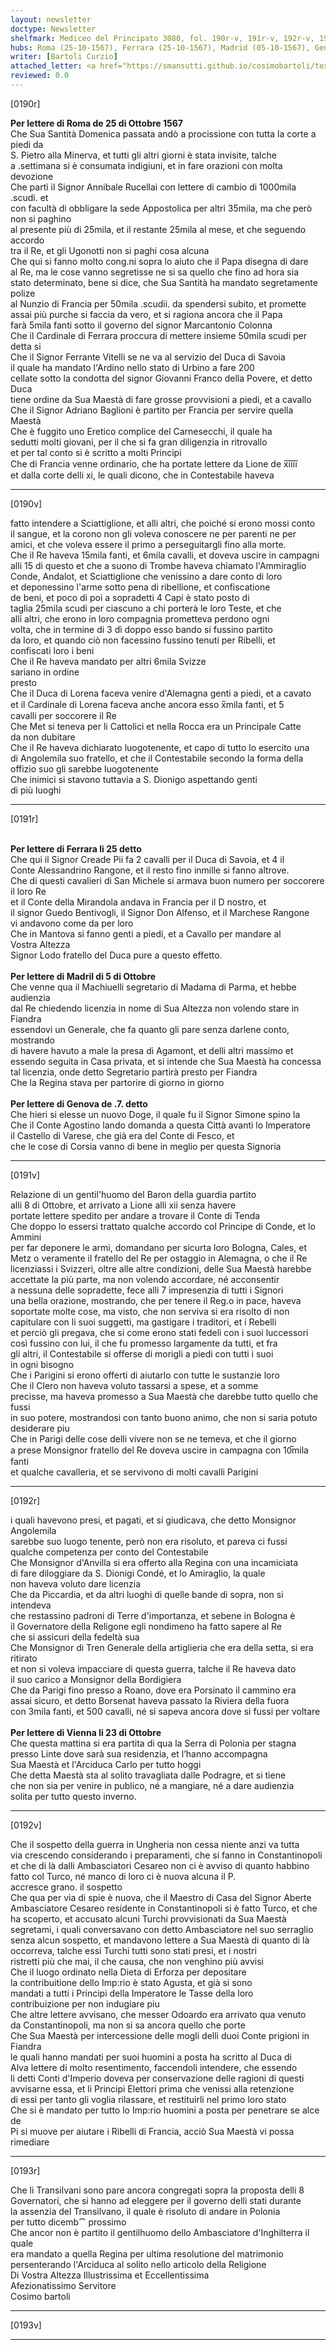 ```yaml
---
layout: newsletter
doctype: Newsletter
shelfmark: Mediceo del Principato 3080, fol. 190r-v, 191r-v, 192r-v, 193r-v
hubs: Roma (25-10-1567), Ferrara (25-10-1567), Madrid (05-10-1567), Genova (07-10-1567), Wien (23-10-1567)
writer: [Bartoli Curzio]
attached_letter: <a href="https://smansutti.github.io/cosimobartoli/texts/2978_115,2978_117/">2978_115,2978_117</a>
reviewed: 0.0
---
```


[0190r]  
  
  
<strong>Per lettere di Roma de 25 di Ottobre 1567</strong>  
Che Sua Santità Domenica passata andò a procissione con tutta la corte a piedi da  
S. Pietro alla Minerva, et tutti gli altri giorni è stata invisite, talche  
a .settimana si è consumata indigiuni, et in fare orazioni con molta devozione  
Che partì il Signor Annibale Rucellai con lettere di cambio di 1000mila .scudi. et  
con facultà di obbligare la sede Appostolica per altri 35mila, ma che però non si paghino  
al presente più di 25mila, et il restante 25mila al mese, et che seguendo accordo  
tra il Re, et gli Ugonotti non si paghi cosa alcuna  
Che qui si fanno molto cong.ni sopra lo aiuto che il Papa disegna di dare  
al Re, ma le cose vanno segretisse ne si sa quello che fino ad hora sia  
stato determinato, bene si dice, che Sua Santità ha mandato segretamente polize  
al Nunzio di Francia per 50mila .scudii. da spendersi subito, et promette  
assai più purche si faccia da vero, et si ragiona ancora che il Papa  
farà 5mila fanti sotto il governo del signor Marcantonio Colonna  
Che il Cardinale di Ferrara proccura di mettere insieme 50mila scudi per detta si  
Che il Signor Ferrante Vitelli se ne va al servizio del Duca di Savoia  
il quale ha mandato l'Ardino nello stato di Urbino a fare 200  
cellate sotto la condotta del signor Giovanni Franco della Povere, et detto Duca  
tiene ordine da Sua Maestà di fare grosse provvisioni a piedi, et a cavallo  
Che il Signor Adriano Baglioni è partito per Francia per servire quella Maestà  
Che è fuggito uno Eretico complice del Carnesecchi, il quale ha  
sedutti molti giovani, per il che si fa gran diligenzia in ritrovallo  
et per tal conto si è scritto a molti Principi  
Che di Francia venne ordinario, che ha portate lettere da Lione de x̅i̅i̅i̅i̅  
et dalla corte delli xi, le quali dicono, che in Contestabile haveva  
  
---  

[0190v]  
  
  
fatto intendere a Sciattiglione, et alli altri, che poiché si erono mossi conto  
il sangue, et la corono non gli voleva conoscere ne per parenti ne per  
amici, et che voleva essere il primo a perseguitargli fino alla morte.  
Che il Re haveva 15mila fanti, et 6mila cavalli, et doveva uscire in campagni  
alli 15 di questo et che a suono di Trombe haveva chiamato l'Ammiraglio  
Conde, Andalot, et Sciattiglione che venissino a dare conto di loro  
et deponessino l'arme sotto pena di ribellione, et confiscatione  
de beni, et poco di poi a sopradetti 4 Capi è stato posto di  
taglia 25mila scudi per ciascuno a chi porterà le loro Teste, et che  
alli altri, che erono in loro compagnia prometteva perdono ogni  
volta, che in termine di 3 dì doppo esso bando si fussino partito  
da loro, et quando ciò non facessino fussino tenuti per Ribelli, et  
confiscati loro i beni  
Che il Re haveva mandato per altri 6mila Svizze  
sariano in ordine  
presto  
Che il Duca di Lorena faceva venire d'Alemagna genti a piedi, et a cavato  
et il Cardinale di Lorena faceva anche ancora esso x̅mila fanti, et 5  
cavalli per soccorere il Re  
Che Met si teneva per li Cattolici et nella Rocca era un Principale Catte  
da non dubitare  
Che il Re haveva dichiarato luogotenente, et capo di tutto lo esercito una  
di Angolemila suo fratello, et che il Contestabile secondo la forma della  
offizio suo gli sarebbe luogotenente  
Che inimici si stavono tuttavia a S. Dionigo aspettando genti  
di più luoghi  
  
---  

[0191r]  
  
  
<br/><strong>Per lettere di Ferrara li 25 detto</strong>  
Che qui il Signor Creade Pii fa 2 cavalli per il Duca di Savoia, et 4 il  
Conte Alessandrino Rangone, et il resto fino inmille si fanno altrove.  
Che di questi cavalieri di San Michele si armava buon numero per soccorere il loro Re  
et il Conte della Mirandola andava in Francia per il D nostro, et  
il signor Guedo Bentivogli, il Signor Don Alfenso, et il Marchese Rangone  
vi andavono come da per loro  
Che in Mantova si fanno genti a piedi, et a Cavallo per mandare al  
Vostra Altezza  
Signor Lodo fratello del Duca pure a questo effetto.  
<br/><strong>Per lettere di Madril di 5 di Ottobre</strong>  
Che venne qua il Machiuelli segretario di Madama di Parma, et hebbe audienzia  
dal Re chiedendo licenzia in nome di Sua Altezza non volendo stare in Fiandra  
essendovi un Generale, che fa quanto gli pare senza darlene conto, mostrando  
di havere havuto a male la presa di Agamont, et delli altri massimo et  
essendo seguita in Casa privata, et si intende che Sua Maestà ha concessa  
tal licenzia, onde detto Segretario partirà presto per Fiandra  
Che la Regina stava per partorire di giorno in giorno  
<br/><strong>Per lettere di Genova de .7. detto</strong>  
Che hieri si elesse un nuovo Doge, il quale fu il Signor Simone spino la  
Che il Conte Agostino lando domanda a questa Città avanti lo Imperatore  
il Castello di Varese, che già era del Conte di Fesco, et  
che le cose di Corsia vanno di bene in meglio per questa Signoria  
  
---  

[0191v]  
  
  
Relazione di un gentil'huomo del Baron della guardia partito  
alli 8 di Ottobre, et arrivato a Lione alli xii senza havere  
portate lettere spedito per andare a trovare il Conte di Tenda  
Che doppo lo essersi trattato qualche accordo col Principe di Conde, et lo Ammini  
per far deponere le armi, domandano per sicurta loro Bologna, Cales, et  
Metz o veramente il fratello del Re per ostaggio in Alemagna, o che il Re  
licenziassi i Svizzeri, oltre alle altre condizioni, delle Sua Maestà harebbe  
accettate la più parte, ma non volendo accordare, né acconsentir  
a nessuna delle sopradette, fece alli 7 impresenzia di tutti i Signori  
una bella orazione, mostrando, che per tenere il Reg.o in pace, haveva  
soportate molte cose, ma visto, che non serviva si era risolto di non  
capitulare con li suoi suggetti, ma gastigare i traditori, et i Rebelli  
et perciò gli pregava, che si come erono stati fedeli con i suoi luccessori  
così fussino con lui, il che fu promesso largamente da tutti, et fra  
gli altri, il Contestabile si offerse di morigli a piedi con tutti i suoi  
in ogni bisogno  
Che i Parigini si erono offerti di aiutarlo con tutte le sustanzie loro  
Che il Clero non haveva voluto tassarsi a spese, et a somme  
precisse, ma haveva promesso a Sua Maestà che darebbe tutto quello che fussi  
in suo potere, mostrandosi con tanto buono animo, che non si saria potuto  
desiderare piu  
Che in Parigi delle cose delli vivere non se ne temeva, et che il giorno  
a prese Monsignor fratello del Re doveva uscire in campagna con 10̅mila fanti  
et qualche cavalleria, et se servivono di molti cavalli Parigini  
  
---  

[0192r]  
  
  
i quali havevono presi, et pagati, et si giudicava, che detto Monsignor Angolemila  
sarebbe suo luogo tenente, però non era risoluto, et pareva ci fussi  
qualche competenza per conto del Contestabile  
Che Monsignor d'Anvilla si era offerto alla Regina con una incamiciata  
di fare diloggiare da S. Dionigi Condé, et lo Amiraglio, la quale  
non haveva voluto dare licenzia  
Che da Piccardia, et da altri luoghi di quelle bande di sopra, non si intendeva  
che restassino padroni di Terre d'importanza, et sebene in Bologna è  
il Governatore della Religone egli nondimeno ha fatto sapere al Re  
che si assicuri della fedeltà sua  
Che Monsignor di Tren Generale della artiglieria che era della setta, si era ritirato  
et non si voleva impacciare di questa guerra, talche il Re haveva dato  
il suo carico a Monsignor della Bordigiera  
Che da Parigi fino presso a Roano, dove era Porsinato il cammino era  
assai sicuro, et detto Borsenat haveva passato la Riviera della fuora  
con 3mila fanti, et 500 cavalli, né si sapeva ancora dove si fussi per voltare  
<br/><strong>Per lettere di Vienna li 23 di Ottobre</strong>  
Che questa mattina si era partita di qua la Serra di Polonia per stagna  
presso Linte dove sarà sua residenzia, et l’hanno accompagna  
Sua Maestà et l'Arciduca Carlo per tutto hoggi  
Che detta Maestà sta al solito travagliata dalle Podragre, et si tiene  
che non sia per venire in publico, né a mangiare, né a dare audienzia  
solita per tutto questo inverno.  
  
---  

[0192v]  
  
  
Che il sospetto della guerra in Ungheria non cessa niente anzi va tutta  
via crescendo considerando i preparamenti, che si fanno in Constantinopoli  
et che di là dalli Ambasciatori Cesareo non ci è avviso di quanto habbino  
fatto col Turco, né manco di loro ci è nuova alcuna il P.  
accresce grano. il sospetto  
Che qua per via di spie è nuova, che il Maestro di Casa del Signor Aberte  
Ambasciatore Cesareo residente in Constantinopoli si è fatto Turco, et che  
ha scoperto, et accusato alcuni Turchi provvisionati da Sua Maestà  
segretami, i quali conversavano con detto Ambasciatore nel suo serraglio  
senza alcun sospetto, et mandavono lettere a Sua Maestà di quanto di là  
occorreva, talche essi Turchi tutti sono stati presi, et i nostri  
ristretti più che mai, il che causa, che non venghino più avvisi  
Che il luogo ordinato nella Dieta di Erforza per depositare  
la contribuitione dello Imp:rio è stato Agusta, et già si sono  
mandati a tutti i Principi della Imperatore le Tasse della loro  
contribuizione per non indugiare piu  
Che altre lettere avvisano, che messer Odoardo era arrivato qua venuto  
da Constantinopoli, ma non si sa ancora quello che porte  
Che Sua Maestà per intercessione delle mogli delli duoi Conte prigioni in Fiandra  
le quali hanno mandati per suoi huomini a posta ha scritto al Duca di  
Alva lettere di molto resentimento, faccendoli intendere, che essendo  
li detti Conti d'Imperio doveva per conservazione delle ragioni di questi  
avvisarne essa, et li Principi Elettori prima che venissi alla retenzione  
di essi per tanto gli voglia rilassare, et restituirli nel primo loro stato  
Che si è mandato per tutto lo Imp:rio huomini a posta per penetrare se alce de  
Pi si muove per aiutare i Ribelli di Francia, acciò Sua Maestà vi possa rimediare  
  
---  

[0193r]  
  
  
Che li Transilvani sono pare ancora congregati sopra la proposta delli 8  
Governatori, che si hanno ad eleggere per il governo delli stati durante  
la assenzia del Transilvano, il quale è risoluto di andare in Polonia  
per tutto dicemb⁀ prossimo  
Che ancor non è partito il gentilhuomo dello Ambasciatore d'Inghilterra il quale  
era mandato a quella Regina per ultima resolutione del matrimonio  
persenterando l'Arciduca al solito nello articolo della Religione  
Di Vostra Altezza Illustrissima et Eccellentissima  
Afezionatissimo Servitore  
Cosimo bartoli  
  
---  

[0193v]  
  
  
  
---  

